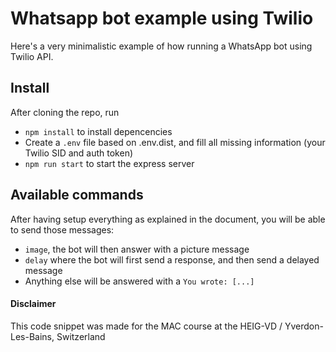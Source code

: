 # Whatsapp bot example using Twilio

Here's a very minimalistic example of how running a WhatsApp bot using Twilio API.

## Install
After cloning the repo, run
- `npm install` to install depencencies
- Create a `.env` file based on .env.dist, and fill all missing information (your Twilio SID and auth token)
- `npm run start` to start the express server

## Available commands
After having setup everything as explained in the document, you will be able to send those messages:
- `image`, the bot will then answer with a picture message
- `delay` where the bot will first send a response, and then send a delayed message
- Anything else will be answered with a `You wrote: [...]`

#### Disclaimer
This code snippet was made for the MAC course at the HEIG-VD / Yverdon-Les-Bains, Switzerland
